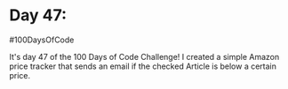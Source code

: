 # Day 47:
#100DaysOfCode

It's day 47 of the 100 Days of Code Challenge! I created a simple Amazon price tracker that sends an email if the checked Article is below a certain price.